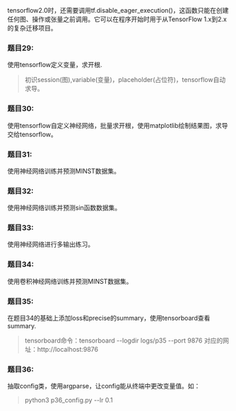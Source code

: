 tensorflow2.0时，还需要调用tf.disable_eager_execution()，这函数只能在创建任何图、操作或张量之前调用。它可以在程序开始时用于从TensorFlow 1.x到2.x的复杂迁移项目。

### 题目29:
使用tensorflow定义变量，求开根.
> 初识session(图),variable(变量)，placeholder(占位符)，tensorflow自动求导。

### 题目30:
使用tensorflow自定义神经网络，批量求开根，使用matplotlib绘制结果图，求导交给tensorflow。

### 题目31:
使用神经网络训练并预测MINST数据集。

### 题目32:
使用神经网络训练并预测sin函数数据集。

### 题目33:
使用神经网络进行多输出练习。

### 题目34:
使用卷积神经网络训练并预测MINST数据集。

### 题目35:
在题目34的基础上添加loss和precise的summary，使用tensorboard查看summary.

>tensorboard命令：tensorboard --logdir logs/p35 --port 9876
>对应的网址：http://localhost:9876

### 题目36:
抽取config类，使用argparse，让config能从终端中更改变量值。如：
>python3 p36_config.py --lr 0.1







